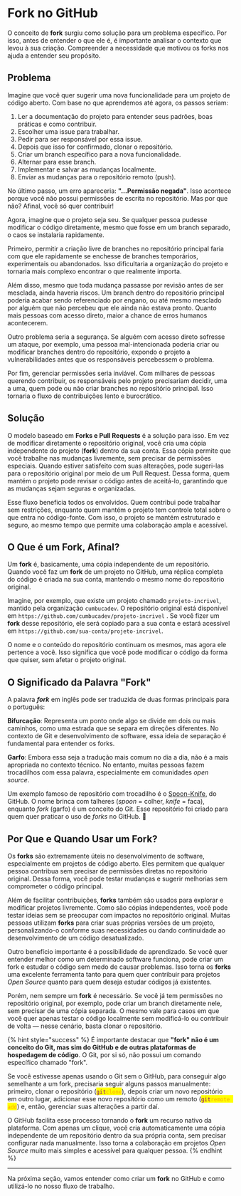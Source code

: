 # Fork no GitHub

O conceito de **fork** surgiu como solução para um problema específico. Por isso, antes de entender o que ele é, é importante analisar o contexto que levou à sua criação. Compreender a necessidade que motivou os forks nos ajuda a entender seu propósito.

## Problema

Imagine que você quer sugerir uma nova funcionalidade para um projeto de código aberto. Com base no que aprendemos até agora, os passos seriam:

1. Ler a documentação do projeto para entender seus padrões, boas práticas e como contribuir.
2. Escolher uma issue para trabalhar.
3. Pedir para ser responsável por essa issue.
4. Depois que isso for confirmado, clonar o repositório.
5. Criar um branch específico para a nova funcionalidade.
6. Alternar para esse branch.
7. Implementar e salvar as mudanças localmente.
8. Enviar as mudanças para o repositório remoto (push).

No último passo, um erro apareceria: **"...Permissão negada"**. Isso acontece porque você não possui permissões de escrita no repositório. Mas por que não? Afinal, você só quer contribuir!

Agora, imagine que o projeto seja seu. Se qualquer pessoa pudesse modificar o código diretamente, mesmo que fosse em um branch separado, o caos se instalaria rapidamente.

Primeiro, permitir a criação livre de branches no repositório principal faria com que ele rapidamente se enchesse de branches temporários, experimentais ou abandonados. Isso dificultaria a organização do projeto e tornaria mais complexo encontrar o que realmente importa.

Além disso, mesmo que toda mudança passasse por revisão antes de ser mesclada, ainda haveria riscos. Um branch dentro do repositório principal poderia acabar sendo referenciado por engano, ou até mesmo mesclado por alguém que não percebeu que ele ainda não estava pronto. Quanto mais pessoas com acesso direto, maior a chance de erros humanos acontecerem.

Outro problema seria a segurança. Se alguém com acesso direto sofresse um ataque, por exemplo, uma pessoa mal-intencionada poderia criar ou modificar branches dentro do repositório, expondo o projeto a vulnerabilidades antes que os responsáveis percebessem o problema.

Por fim, gerenciar permissões seria inviável. Com milhares de pessoas querendo contribuir, os responsáveis pelo projeto precisariam decidir, uma a uma, quem pode ou não criar branches no repositório principal. Isso tornaria o fluxo de contribuições lento e burocrático.

## Solução

O modelo baseado em **Forks e Pull Requests** é a solução para isso. Em vez de modificar diretamente o repositório original, você cria uma cópia independente do projeto (**fork**) dentro da sua conta. Essa cópia permite que você trabalhe nas mudanças livremente, sem precisar de permissões especiais. Quando estiver satisfeito com suas alterações, pode sugeri-las para o repositório original por meio de um Pull Request. Dessa forma, quem mantém o projeto pode revisar o código antes de aceitá-lo, garantindo que as mudanças sejam seguras e organizadas.

Esse fluxo beneficia todos os envolvidos. Quem contribui pode trabalhar sem restrições, enquanto quem mantém o projeto tem controle total sobre o que entra no código-fonte. Com isso, o projeto se mantém estruturado e seguro, ao mesmo tempo que permite uma colaboração ampla e acessível.

## O Que é um Fork, Afinal?

Um **fork** é, basicamente, uma cópia independente de um repositório. Quando você faz um **fork** de um projeto no GitHub, uma réplica completa do código é criada na sua conta, mantendo o mesmo nome do repositório original.

Imagine, por exemplo, que existe um projeto chamado `projeto-incrivel`, mantido pela organização `cumbucadev`. O repositório original está disponível em `https://github.com/cumbucadev/projeto-incrivel` . Se você fizer um **fork** desse repositório, ele será copiado para a sua conta e estará acessível em `https://github.com/sua-conta/projeto-incrivel`.

O nome e o conteúdo do repositório continuam os mesmos, mas agora ele pertence a você. Isso significa que você pode modificar o código da forma que quiser, sem afetar o projeto original.

## O Significado da Palavra "Fork"

A palavra _**fork**_ em inglês pode ser traduzida de duas formas principais para o português:

**Bifurcação**: Representa um ponto onde algo se divide em dois ou mais caminhos, como uma estrada que se separa em direções diferentes. No contexto de Git e desenvolvimento de software, essa ideia de separação é fundamental para entender os forks.

**Garfo**: Embora essa seja a tradução mais comum no dia a dia, não é a mais apropriada no contexto técnico. No entanto, muitas pessoas fazem trocadilhos com essa palavra, especialmente em comunidades _open source_.

Um exemplo famoso de repositório com trocadilho é o [Spoon-Knife](https://github.com/octocat/Spoon-Knife), do GitHub. O nome brinca com talheres (_spoon_ = colher, _knife_ = faca), enquanto _fork_ (garfo) é um conceito do Git. Esse repositório foi criado para quem quer praticar o uso de _forks_ no GitHub. 🍴

## Por Que e Quando Usar um Fork?

Os **forks** são extremamente úteis no desenvolvimento de software, especialmente em projetos de código aberto. Eles permitem que qualquer pessoa contribua sem precisar de permissões diretas no repositório original. Dessa forma, você pode testar mudanças e sugerir melhorias sem comprometer o código principal.

Além de facilitar contribuições, **forks** também são usados para explorar e modificar projetos livremente. Como são cópias independentes, você pode testar ideias sem se preocupar com impactos no repositório original. Muitas pessoas utilizam **forks** para criar suas próprias versões de um projeto, personalizando-o conforme suas necessidades ou dando continuidade ao desenvolvimento de um código desatualizado.

Outro benefício importante é a possibilidade de aprendizado. Se você quer entender melhor como um determinado software funciona, pode criar um fork e estudar o código sem medo de causar problemas. Isso torna os **forks** uma excelente ferramenta tanto para quem quer contribuir para projetos _Open Source_ quanto para quem deseja estudar códigos já existentes.

Porém, nem sempre um **fork** é necessário. Se você já tem permissões no repositório original, por exemplo, pode criar um branch diretamente nele, sem precisar de uma cópia separada. O mesmo vale para casos em que você quer apenas testar o código localmente sem modificá-lo ou contribuir de volta — nesse cenário, basta clonar o repositório.

{% hint style="success" %}
É importante destacar que **"fork" não é um conceito do Git, mas sim do GitHub e de outras plataformas de hospedagem de código**. O Git, por si só, não possui um comando específico chamado "fork".

Se você estivesse apenas usando o Git sem o GitHub, para conseguir algo semelhante a um fork, precisaria seguir alguns passos manualmente: primeiro, clonar o repositório (<mark style="color:purple;">`git`</mark><mark style="color:orange;">`clone`</mark>), depois criar um novo repositório em outro lugar, adicionar esse novo repositório como um remoto (<mark style="color:purple;">`git`</mark><mark style="color:orange;">`remote add`</mark>) e, então, gerenciar suas alterações a partir daí.

O GitHub facilita esse processo tornando o **fork** um recurso nativo da plataforma. Com apenas um clique, você cria automaticamente uma cópia independente de um repositório dentro da sua própria conta, sem precisar configurar nada manualmente. Isso torna a colaboração em projetos _Open Source_ muito mais simples e acessível para qualquer pessoa.
{% endhint %}

***

Na próxima seção, vamos entender como criar um **fork** no GitHub e como utilizá-lo no nosso fluxo de trabalho.
